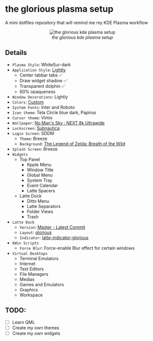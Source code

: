 # the glorious plasma setup
A mini dotfiles repository that will remind me my KDE Plasma workflow

<p align="center">
	<img alt="the glorious kde plasma setup" src="https://raw.githubusercontent.com/PoorPocketsMcNewHold/the-glorious-plasma-setup/master/scrot.webp"/>
	<br/>
	<i>
		the glorious kde plasma setup
	</i>
</p>

## Details

+ `Plasma Style`: WhiteSur-dark
+ `Application Style`: [Lightly](https://github.com/Luwx/Lightly)
	- Center tabbar tabs ✅
	- Draw widget shadow ✅
	- Transparent dolphin ✅
	- 60% opaqueness
+ `Window Decorations`: Lightly
+ `Colors`: [Custom](local/share/color-schemes)
+ `System Fonts`: Inter and Roboto
+ `Icon theme`: Tela Circle blue dark, Papirus
+ `Cursor theme`: Vimix
+ `Wallpaper`: [No Man's Sky : NEXT 8k Ultrawide](https://wall.alphacoders.com/big.php?i=921802)
+ `Lockscreen`: [Subnautica](https://wall.alphacoders.com/big.php?i=988615)
+ `Login Screen`: SDDM
	- `Theme`: Breeze
	- `Background`: [The Legend of Zelda: Breath of the Wild](https://wall.alphacoders.com/big.php?i=805656)
+ `Splash Screen`: Breeze
+ `Widgets`
	- Top Panel
		- Kpple Menu
		- Window Title
		- Global Menu
		- System Tray
		- Event Calendar
		- Latte Spacers
	- Latte Dock
		- Ditto Menu
		- Latte Separators
		- Folder Views
		- Trash
+ `Latte Dock`
	- `Version`: [Master - Latest Commit](https://github.com/KDE/latte-dock)
	- `Layout`: [glorious](https://github.com/manilarome/the-glorious-plasma-setup/blob/master/glorious.layout.latte)
	- `Indicator`: [latte-indicator-glorious](https://github.com/manilarome/latte-indicator-glorious)
+ `KWin Scripts`
	- `Force Blur`: Force-enable Blur effect for certain windows
+ `Virtual Desktops`
	- Terminal Emulators
	- Internet
	- Text Editors
	- File Managers
	- Medias
	- Games and Emulators
	- Graphics
	- Workspace

## TODO:

- [ ] Learn QML
- [ ] Create my own themes
- [ ] Create my own widgets
